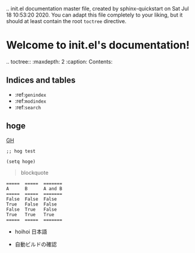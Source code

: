 .. init.el documentation master file, created by
   sphinx-quickstart on Sat Jul 18 10:53:20 2020.
   You can adapt this file completely to your liking, but it should at least
   contain the root `toctree` directive.

# Welcome to init.el's documentation!

.. toctree::
   :maxdepth: 2
   :caption: Contents:



## Indices and tables

* :ref:`genindex`
* :ref:`modindex`
* :ref:`search`


## hoge

[GH](http://gospel-haiku.com)

``` emacs-lisp
;; hog test

(setq hoge)

```

> blockquote

```eval_rst
=====  =====  =======
A      B      A and B
=====  =====  =======
False  False  False
True   False  False
False  True   False
True   True   True
=====  =====  =======
```

* <i class="fa fa-exclamation-triangle" aria-hidden="true"></i> hoihoi 日本語

* 自動ビルドの確認
